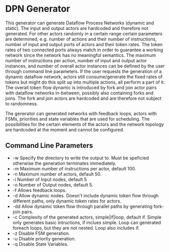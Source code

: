 # DPN Generator

This generator can generate Dataflow Process Networks (dynamic and static). The input and output actors are hardcoded and therefore not generated.
For other actors randomly in a certain range certain parameters are determined, e.g. number of actions and their number of instructions, number of input and output ports of actors
and their token rates. The token rates of two connected ports always match in order to guarantee a working network since the network has no meaningful semantics.
The maximum number of instructions per action, number of input and output actor instances, and number of overall actor instances can be defined by the user through command line parameters.
If the user requests the generation of a dynamic dataflow network, actors still consume/generate the fixed rates of tokens but might do this split up into multiple actions, all perform
a part of it. The overall token flow dynamic is introduced by fork and join actor pairs with dataflow networks in-between, possibly also containing forks and joins.
The fork and join actors are hardcoded and are therefore not subject to randomness.

The generator can generated networks with feedback loops, actors with FSMs, priorities and state variables that are used for scheduling.
The possibilities for the certain elements of the actors and the network topology are hardcoded at the moment and cannot be configured.

## Command Line Parameters

* -w <directory>     Specify the directory to write the output to. Must be speficied otherwise the generation terminates immediately.
* -m <number>        Maximum number of instructions per actor, default 100.
* -n <number>        Maximum number of actors, default 50.
* -i <number>        Number of Input nodes, default 5
* -o <number>        Number of Output nodes, default 5.
* -f                 Allows feedback loops.
* -d                 Allow dynamic nodes. Doesn't include dynamic token flow through different paths, only dynamic token rates for actors.
* -dd                Allow dynamic token flow through parallel paths by generating fork-join pairs.
* -c <complexity>    Complexity of the generated actors, simple|if|loop, default if. Simple only generates basic intructions, if inclues simple. Loop can generated foreach loops, but they are not nested. Loop also includes if.
* -z                 Disable FSM generation.
* -u                 Disable priority generation.
* -q                 Disable State Variables.